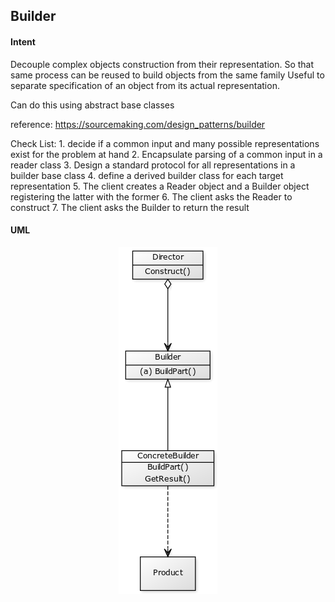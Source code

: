 Builder
-------

#### Intent

Decouple complex objects construction from their representation.
So that same process can be reused to build objects from the same
family Useful to separate specification of an object from its actual
representation.

Can do this using abstract base classes

reference: https://sourcemaking.com/design_patterns/builder

Check List:
    1. decide if a common input and many possible representations
    exist for the problem at hand
    2. Encapsulate parsing of a common input in a reader class
    3. Design a standard protocol for all representations in a builder
    base class
    4. define a derived builder class for each target representation
    5. The client creates a Reader object and a Builder object
    registering the latter with the former
    6. The client asks the Reader to construct
    7. The client asks the Builder to return the result


#### UML

<p align="center">
    <img src="builder_uml.png" alt="uml">
</p>